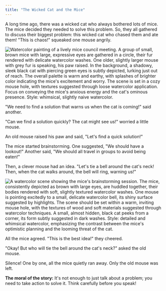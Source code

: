 ```yaml
---
title: "The Wicked Cat and the Mice"
---
```




A long time ago, there was a wicked cat who always bothered lots of mice.  The mice decided they needed to solve this problem. So, they all gathered to discuss their biggest problem: this wicked cat who chased them and ate them!  "This is chaos!" squeaked one mouse angrily.

![Watercolor painting of a lively mice council meeting.  A group of small, brown mice with large, expressive eyes are gathered in a circle, their fur rendered with delicate watercolor washes. One older, slightly larger mouse with grey fur is speaking, his paw raised. In the background, a shadowy, sleek black cat with piercing green eyes is subtly depicted, lurking just out of reach.  The overall palette is warm and earthy, with splashes of brighter color indicating the mice's excitement and worry. The scene is set in a cozy mouse hole, with textures suggested through loose watercolor application. Focus on conveying the mice's anxious energy and the cat's ominous presence. Style: whimsical, slightly naive watercolor.](/images/image_the-wicked-cat-and-the-mice0.png)

"We need to find a solution that warns us when the cat is coming!" said another.

"Can we find a solution quickly?  The cat might see us!" worried a little mouse.

An old mouse raised his paw and said, "Let's find a quick solution!" 

The mice started brainstorming.  One suggested, "We should have a lookout!" Another said, "We should all travel in groups to avoid being eaten!" 

Then, a clever mouse had an idea. "Let's tie a bell around the cat's neck! Then, when the cat walks around, the bell will ring, warning us!" 

![A watercolor scene showing the mice's brainstorming session.  The mice, consistently depicted as brown with large eyes, are huddled together, their bodies rendered with soft, slightly textured watercolor washes.  One mouse is pointing excitedly to a small, delicate watercolor bell, its shiny surface suggested by highlights.  The scene should be set within a warm, inviting mouse hole, with the textures of wood and soft materials suggested through watercolor techniques.  A small, almost hidden, black cat peeks from a corner, its form subtly suggested in dark washes. Style:  detailed and whimsical watercolor, emphasizing the contrast between the mice's optimistic planning and the looming threat of the cat.](/images/image_the-wicked-cat-and-the-mice2.png)

All the mice agreed.  "This is the best idea!" they cheered.

"Okay! But who will tie the bell around the cat's neck?" asked the old mouse.

Silence! One by one, all the mice quietly ran away.  Only the old mouse was left.

**The moral of the story:**  It's not enough to just talk about a problem; you need to take action to solve it. Think carefully before you speak!
